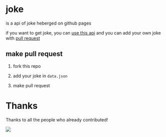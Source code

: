 # joke

is a api of joke heberged on github pages

if you want to get joke, you can [use this api](https://tot0p.github.io/joke/) and you can add your own joke with [pull request](https://github.com/tot0p/joke/pulls)

## make pull request

1. fork this repo

2. add your joke in `data.json`

3. make pull request



# Thanks

Thanks to all the people who already contributed!

[![](https://contributors-img.web.app/image?repo=tot0p/joke)](https://github.com/tot0p/joke/graphs/contributors)
